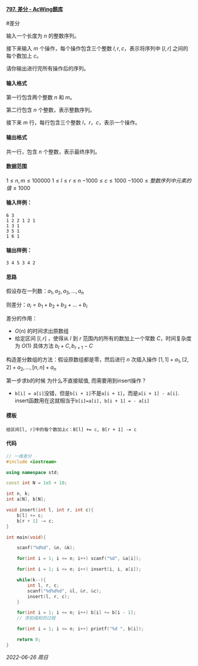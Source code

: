 #### [797. 差分 - AcWing题库](https://www.acwing.com/problem/content/799/)

#差分

输入一个长度为 $n$ 的整数序列。

接下来输入 $m$ 个操作，每个操作包含三个整数 $l,r,c$，表示将序列中 $[l,r]$ 之间的每个数加上 $c$。

请你输出进行完所有操作后的序列。

#### 输入格式

第一行包含两个整数 $n$ 和 $m$。

第二行包含 $n$ 个整数，表示整数序列。

接下来 $m$ 行，每行包含三个整数 $l，r，c$，表示一个操作。

#### 输出格式

共一行，包含 $n$ 个整数，表示最终序列。

#### 数据范围

$1≤n,m≤100000$
$1≤l≤r≤n$
$−1000≤c≤1000$
$−1000≤整数序列中元素的值≤1000$

#### 输入样例：

```in
6 3
1 2 2 1 2 1
1 3 1
3 5 1
1 6 1
```

#### 输出样例：

```out
3 4 5 3 4 2
```

#### 思路

假设存在一列数：$a_1,a_2,a_3,\dots,a_n$

则差分：$a_i = b_1 + b_2 + b_3 + \dots + b_i$

 差分的作用：

- $O(n)$ 的时间求出原数组
- 给定区间 $[l,r]$ ，使得从 $l$ 到 $r$ 范围内的所有的数加上一个常数 $C$，时间复杂度为 $O(1)$
  具体方法 $b_l + C,b_{r + 1} - C$

构造差分数组的方法：假设原数组都是零，然后进行 $n$ 次插入操作
	$[1,1] + a_1,[2,2] + a_2,\dots,[n,n] + a_n$

第一步求b的时候 为什么不直接赋值, 而需要用到insert操作？
- `b[i] = a[i]`没错，但是`b[i + 1]`不是`a[i + 1]`，而是`a[i + 1] - a[i]`. insert函数用在这就相当于`b[i]=a[i], b[i + 1] = - a[i]`

#### 模板

```in
给区间[l, r]中的每个数加上c：B[l] += c, B[r + 1] -= c
```

#### 代码

```cpp
// 一维差分
#include <iostream>

using namespace std;

const int N = 1e5 + 10;

int n, k;
int a[N], b[N];

void insert(int l, int r, int c){
    b[l] += c;
    b[r + 1] -= c;
}

int main(void){

    scanf("%d%d", &n, &k);

    for(int i = 1; i <= n; i++) scanf("%d", &a[i]);

    for(int i = 1; i <= n; i++) insert(i, i, a[i]);

    while(k--){
        int l, r, c;
        scanf("%d%d%d", &l, &r, &c);
        insert(l, r, c);
    }

    for(int i = 1; i <= n; i++) b[i] += b[i - 1];
    // 求前缀和的过程

    for(int i = 1; i <= n; i++) printf("%d ", b[i]);

    return 0;
}
```


*2022-06-26 周日*